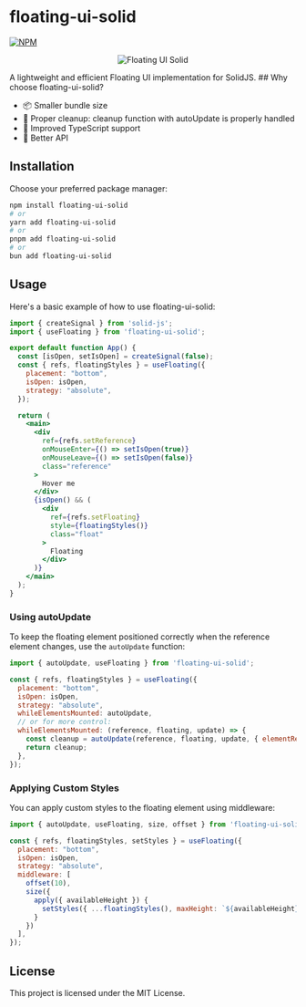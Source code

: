 # floating-ui-solid

[![NPM](https://img.shields.io/npm/v/floating-ui-solid)](https://www.npmjs.com/package/floating-ui-solid)
<p align="center">
  <img src="https://i.imgur.com/l8VYgtb.png" alt="Floating UI Solid">
<p>
A lightweight and efficient Floating UI implementation for SolidJS.
## Why choose floating-ui-solid?

- 📦 Smaller bundle size
- 🧹 Proper cleanup: cleanup function with autoUpdate is properly handled
- 💪 Improved TypeScript support
- 🤖 Better API

## Installation

Choose your preferred package manager:

```bash
npm install floating-ui-solid
# or
yarn add floating-ui-solid
# or
pnpm add floating-ui-solid
# or
bun add floating-ui-solid
```

## Usage

Here's a basic example of how to use floating-ui-solid:

```jsx
import { createSignal } from 'solid-js';
import { useFloating } from 'floating-ui-solid';

export default function App() {
  const [isOpen, setIsOpen] = createSignal(false);
  const { refs, floatingStyles } = useFloating({
    placement: "bottom",
    isOpen: isOpen,
    strategy: "absolute",
  });

  return (
    <main>
      <div
        ref={refs.setReference}
        onMouseEnter={() => setIsOpen(true)}
        onMouseLeave={() => setIsOpen(false)}
        class="reference"
      >
        Hover me
      </div>
      {isOpen() && (
        <div
          ref={refs.setFloating}
          style={floatingStyles()}
          class="float"
        >
          Floating
        </div>
      )}
    </main>
  );
}
```

### Using autoUpdate

To keep the floating element positioned correctly when the reference element changes, use the `autoUpdate` function:

```jsx
import { autoUpdate, useFloating } from 'floating-ui-solid';

const { refs, floatingStyles } = useFloating({
  placement: "bottom",
  isOpen: isOpen,
  strategy: "absolute",
  whileElementsMounted: autoUpdate,
  // or for more control:
  whileElementsMounted: (reference, floating, update) => {
    const cleanup = autoUpdate(reference, floating, update, { elementResize: true });
    return cleanup;
  },
});
```

### Applying Custom Styles

You can apply custom styles to the floating element using middleware:

```jsx
import { autoUpdate, useFloating, size, offset } from 'floating-ui-solid';

const { refs, floatingStyles, setStyles } = useFloating({
  placement: "bottom",
  isOpen: isOpen,
  strategy: "absolute",
  middleware: [
    offset(10),
    size({
      apply({ availableHeight }) {
        setStyles({ ...floatingStyles(), maxHeight: `${availableHeight}px` });
      }
    })
  ],
});
```

## License

This project is licensed under the MIT License.